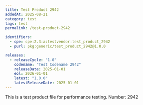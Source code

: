 ```yaml
---
title: Test Product 2942
addedAt: 2025-08-21
category: test
tags: test
permalink: /test-product-2942

identifiers:
  - cpe: cpe:2.3:a:testvendor:test_product_2942
  - purl: pkg:generic/test_product_2942@1.0.0

releases:
  - releaseCycle: "1.0"
    codename: "Test Codename 2942"
    releaseDate: 2025-01-01
    eol: 2026-01-01
    latest: "1.0.0"
    latestReleaseDate: 2025-01-01
---
```


This is a test product file for performance testing. Number: 2942
